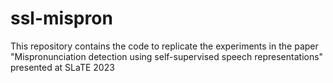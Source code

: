 # ssl-mispron
This repository contains the code to replicate the experiments in the paper "Mispronunciation detection using self-supervised speech representations" presented at SLaTE 2023
